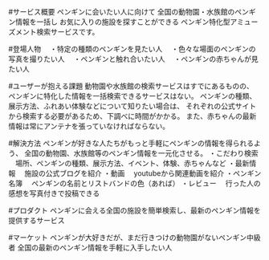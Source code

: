 #サービス概要
ペンギンに会いたい人に向けて
全国の動物園・水族館のペンギン情報を一括し
お気に入りの施設を探すことができる
ペンギン特化型アミューズメント検索サービスです。

#登場人物
　・特定の種類のペンギンを見たい人
　・色々な場面のペンギンの写真を撮りたい人
　・ペンギンと触れ合いたい人
　・ペンギンの赤ちゃんが見たい人

#ユーザーが抱える課題
動物園や水族館の検索サービスはすでにあるものの、
ペンギンに特化した情報を一括検索できるサービスはない。
ペンギンの種類、展示方法、ふれあい体験などについて知りたい場合は、
それぞれの公式サイトから検索する必要があるため、下調べに時間がかかる。
また、赤ちゃんの最新情報は常にアンテナを張っていなければならない。

#解決方法
ペンギンが好きな人たちがもっと手軽にペンギンの情報を得られるよう、
全国の動物園、水族館等のペンギン情報を一元化させる。
・こだわり検索
　場所、ペンギンの種類、展示方法、イベント、体験、赤ちゃんなど
・最新情報
　施設の公式ブログを紹介
・動画
　youtubeから関連動画を紹介
・ペンギン名簿
　ペンギンの名前とリストバンドの色（あれば）
・レビュー
　行った人の感想を写真付きで投稿できる

#プロダクト
ペンギンに会える全国の施設を簡単検索し、最新のペンギン情報を提供するサービス

#マーケット
ペンギンが大好きだが、まだ行きつけの動物園がないペンギン中級者
全国の最新のペンギン情報を手軽に入手したい人